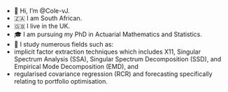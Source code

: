 - 👋 Hi, I’m @Cole-vJ.
- 🇿🇦 I am South African.
- 🇬🇧 I live in the UK.
- 🎓 I am pursuing my PhD in Actuarial Mathematics and Statistics.
- 📖 I study numerous fields such as:
- implicit factor extraction techniques which includes X11, Singular Spectrum Analysis (SSA), Singular Spectrum Decomposition (SSD), and Empirical Mode Decomposition (EMD), and
- regularised covariance regression (RCR) and forecasting specifically relating to portfolio optimisation.
